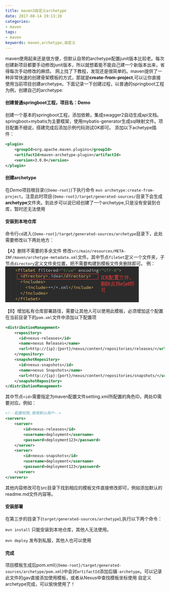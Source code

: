 ```yaml
---
title: maven3自定义archetype
date: 2017-08-14 19:13:28
categories: 
- maven
tags:
- maven
keywords: maven,archetype,自定义
---
```

maven使用起来还是很方便，但默认自带的archetype配置junit版本比较老。每次创建新项目都要手动修改junit版本，所以就想着能不能自己建一个新版本出来，省得每次手动修改的麻烦。
网上找了下教程，发现还是很简单的。maven提供了一种非常快速的创建骨架模板的方式，那就是**create-from-project**,可以让你直接使用当前项目创建archetype。下面记录一下创建过程，以普通的springboot工程为例，创建自己的archetype:
<!-- more -->

#### 创建普通springboot工程，项目名：Demo
创建一个基本的springboot工程，添加依赖，集成swagger2自动生成api文档。springboot+mybatis为主要框架，使用mybatis-generator生成sql映射文件。项目配置不细说，搭建完成后添加示例代码测试OK即可。
添加以下achetype插件：
```xml
<plugin>
    <groupId>org.apache.maven.plugins</groupId>
    <artifactId>maven-archetype-plugin</artifactId>
    <version>3.0.0</version>
</plugin>
```

#### 创建archetype
在*Demo*项目根目录(`{Demo-root}`)下执行命令 `mvn archetype:create-from-project`。注意此时项目`{Demo-root}/target/generated-sources/`目录下会生成**archetype**文件夹。到此步可以说已经创建了一个archetype,只是没有安装到仓库，暂时还无法使用

#### 安装到本地仓库
命令行`cd`进入`{Demo-root}/target/generated-sources/archetype`目录下，此处需要修改以下两处地方：

【A】删除不需要的多余文件
修改`src/main/resources/META-INF/maven/archetype-metadata.xml`文件。其中节点`fileSet`定义一个文件夹，子节点`directory`定义文件夹位置，把不需要构建到模板文件夹删除即可。
例：![fileSet](maven3自定义archetype/fileSet.png)

【B】增加私有仓库部署路径，需要让其他人可以使用此模板，必须增加这个配置
在当前目录下的`pom.xml`文件中添加以下配置项
```xml
<distributionManagement>
    <repository>
      <id>nexus-releases</id>
      <name>nexus Releases</name>
      <url>http://{ip}:{port}/nexus/content/repositories/releases/</url>
    </repository>
    <snapshotRepository>
      <id>nexus-snapshots</id>
      <name>nexus Snapshots</name>
      <url>http://{ip}:{port}/nexus/content/repositories/snapshots/</url>
    </snapshotRepository>
</distributionManagement>
```
其中节点`<id>`需要指定为maven配置文件setting.xml所配置的角色ID，两处ID需要对应。例如：
```xml
<!--配置权限,使用默认用户-->
<servers>
    <server>
        <id>nexus-releases</id>
        <username>deployment</username>
        <password>deployment123</password>
    </server>
    <server> 
        <id>nexus-snapshots</id>
        <username>deployment</username>
        <password>deployment123</password>
    </server>
</servers>
```
其他内容修改可在src目录下找到相应的模板文件直接修改即可，例如添加默认的readme.md文件内容等。

#### 安装部署
在第三步的目录下(`target/generated-sources/archetype`),执行以下两个命令：
    
`mvn install` 只能安装到本地仓库，其他人无法使用。
    
`mvn deploy` 发布到私服，其他人也可以使用

#### 完成
项目模板生成后pom.xml(`{Demo-root}/target/generated-sources/archetype/pom.xml`)中会对`artifactId`添加后辍`-archetype`。可以记录此文件的gav直接添加使用模板，或者从Nexus中查找模板坐标使用
自定义archetype完成，可以愉快使用了！